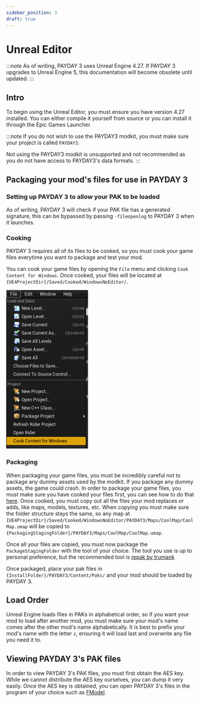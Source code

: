 ```yaml
---
sidebar_position: 3
draft: true
---
```


# Unreal Editor

:::note
As of writing, PAYDAY 3 uses Unreal Engine 4.27.
If PAYDAY 3 upgrades to Unreal Engine 5, this documentation will become obsolete until updated.
:::

## Intro
To begin using the Unreal Editor, you must ensure you have version 4.27 installed.
You can either compile it yourself from source or you can install it through the Epic Games Launcher.

:::note
If you do not wish to use the PAYDAY3 modkit, you must make sure your project is called `PAYDAY3`.

Not using the PAYDAY3 modkit is unsupported and not recommended as you do not have access to PAYDAY3's data formats.
:::

## Packaging your mod's files for use in PAYDAY 3

### Setting up PAYDAY 3 to allow your PAK to be loaded
As of writing, PAYDAY 3 will check if your PAK file has a generated signature, this can be bypassed by passing `-fileopenlog` to PAYDAY 3 when it launches.

### Cooking
PAYDAY 3 requires all of its files to be cooked,
so you must cook your game files everytime you want to package and test your mod.

You can cook your game files by opening the `File` menu and clicking `Cook Content for Windows`.
Once cooked, your files will be located at `{UE4ProjectDir}/Saved/Cooked/WindowsNoEditor/`.

![UE4 Cook](assets/ue4-cookoption.png)

### Packaging
When packaging your game files, you must be incredibly careful not to package any dummy assets used by the modkit.
If you package any dummy assets, the game could crash.
In order to package your game files, you must make sure you have cooked your files first, you can see how to do that [here](#cooking).
Once cooked, you must copy out all the files your mod replaces or adds, like maps, models, textures, etc.
When copying you must make sure the folder structure stays the same,
so any map at `{UE4ProjectDir}/Saved/Cooked/WindowsNoEditor/PAYDAY3/Maps/CoolMap/CoolMap.umap` will be copied
to `{PackagingStagingFolder}/PAYDAY3/Maps/CoolMap/CoolMap.umap`.

Once all your files are copied, you must now package the `PackageStagingFolder` with the tool of your choice.
The tool you use is up to personal preference, but the recommended tool is [repak by trumank](https://github.com/trumank/repak)

Once packaged, place your pak files in `{InstallFolder}/PAYDAY3/Content/Paks/` and your mod should be loaded by PAYDAY 3.

## Load Order
Unreal Engine loads files in PAKs in alphabetical order, so if you want your mod to load after another mod,
you must make sure your mod's name comes after the other mod's name alphabetically.
It is best to prefix your mod's name with the letter `z`, ensuring it will load last and overwrite any file you need it to.

## Viewing PAYDAY 3's PAK files
In order to view PAYDAY 3's PAK files, you must first obtain the AES key. While we cannot distribute the AES key ourselves, you can dump it very easily.
Once the AES key is obtained, you can open PAYDAY 3's files in the program of your choice such as [FModel](https://github.com/4sval/FModel/releases).
